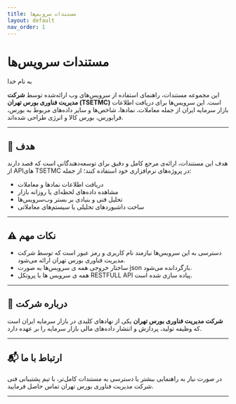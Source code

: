 ```yaml
---
title: مستندات سرویس‌ها
layout: default
nav_order: 1
---
```


# مستندات سرویس‌ها

به نام خدا

این مجموعه مستندات، راهنمای استفاده از سرویس‌های وب ارائه‌شده توسط **شرکت مدیریت فناوری بورس تهران (TSETMC)** است. این سرویس‌ها برای دریافت اطلاعات بازار سرمایه ایران از جمله معاملات، نمادها، شاخص‌ها و سایر داده‌های مربوط به بورس، فرابورس، بورس کالا و انرژی طراحی شده‌اند.

---

## 🎯 هدف

هدف این مستندات، ارائه‌ی مرجع کامل و دقیق برای توسعه‌دهندگانی است که قصد دارند از APIهای TSETMC در پروژه‌های نرم‌افزاری خود استفاده کنند؛ از جمله:

- دریافت اطلاعات نمادها و معاملات
- مشاهده داده‌های لحظه‌ای یا روزانه بازار
- تحلیل فنی و بنیادی بر بستر وب‌سرویس‌ها
- ساخت داشبوردهای تحلیلی یا سیستم‌های معاملاتی

---

## ⚠️ نکات مهم

- دسترسی به این سرویس‌ها نیازمند نام کاربری و رمز عبور است که توسط شرکت مدیریت فناوری بورس تهران ارائه می‌شود.
- ساختار خروجی همه ی سرویس‌ها به صورت json بازگردانده می‌شود.
- همه ی سرویس ها با پروتکل RESTFULL API پیاده سازی شده است.

---

## 🏢 درباره شرکت

**شرکت مدیریت فناوری بورس تهران** یکی از نهادهای کلیدی در بازار سرمایه ایران است که وظیفه تولید، پردازش و انتشار داده‌های مالی بازار سرمایه را بر عهده دارد.

---

## 📬 ارتباط با ما

در صورت نیاز به راهنمایی بیشتر یا دسترسی به مستندات کامل‌تر، با تیم پشتیبانی فنی شرکت مدیریت فناوری بورس تهران تماس حاصل فرمایید.

---